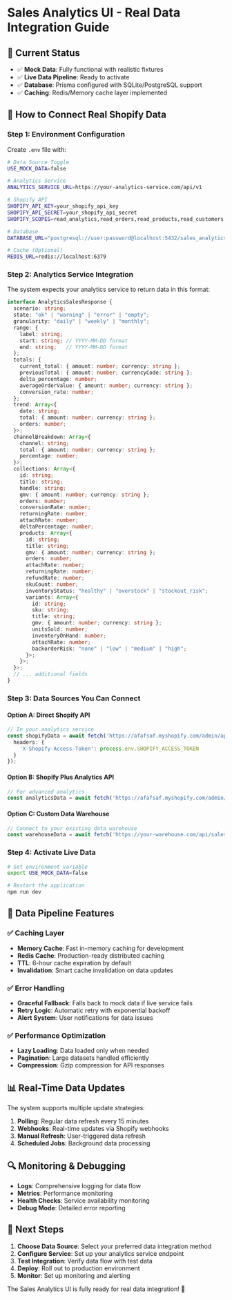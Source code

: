 # Sales Analytics UI - Real Data Integration Guide

## 🎯 Current Status
- ✅ **Mock Data**: Fully functional with realistic fixtures
- ✅ **Live Data Pipeline**: Ready to activate
- ✅ **Database**: Prisma configured with SQLite/PostgreSQL support
- ✅ **Caching**: Redis/Memory cache layer implemented

## 🔧 How to Connect Real Shopify Data

### Step 1: Environment Configuration
Create `.env` file with:
```bash
# Data Source Toggle
USE_MOCK_DATA=false

# Analytics Service
ANALYTICS_SERVICE_URL=https://your-analytics-service.com/api/v1

# Shopify API
SHOPIFY_API_KEY=your_shopify_api_key
SHOPIFY_API_SECRET=your_shopify_api_secret
SHOPIFY_SCOPES=read_analytics,read_orders,read_products,read_customers

# Database
DATABASE_URL="postgresql://user:password@localhost:5432/sales_analytics"

# Cache (Optional)
REDIS_URL=redis://localhost:6379
```

### Step 2: Analytics Service Integration
The system expects your analytics service to return data in this format:
```typescript
interface AnalyticsSalesResponse {
  scenario: string;
  state: "ok" | "warning" | "error" | "empty";
  granularity: "daily" | "weekly" | "monthly";
  range: {
    label: string;
    start: string; // YYYY-MM-DD format
    end: string;   // YYYY-MM-DD format
  };
  totals: {
    current_total: { amount: number; currency: string };
    previousTotal: { amount: number; currencyCode: string };
    delta_percentage: number;
    averageOrderValue: { amount: number; currency: string };
    conversion_rate: number;
  };
  trend: Array<{
    date: string;
    total: { amount: number; currency: string };
    orders: number;
  }>;
  channelBreakdown: Array<{
    channel: string;
    total: { amount: number; currency: string };
    percentage: number;
  }>;
  collections: Array<{
    id: string;
    title: string;
    handle: string;
    gmv: { amount: number; currency: string };
    orders: number;
    conversionRate: number;
    returningRate: number;
    attachRate: number;
    deltaPercentage: number;
    products: Array<{
      id: string;
      title: string;
      gmv: { amount: number; currency: string };
      orders: number;
      attachRate: number;
      returningRate: number;
      refundRate: number;
      skuCount: number;
      inventoryStatus: "healthy" | "overstock" | "stockout_risk";
      variants: Array<{
        id: string;
        sku: string;
        title: string;
        gmv: { amount: number; currency: string };
        unitsSold: number;
        inventoryOnHand: number;
        attachRate: number;
        backorderRisk: "none" | "low" | "medium" | "high";
      }>;
    }>;
  }>;
  // ... additional fields
}
```

### Step 3: Data Sources You Can Connect

#### Option A: Direct Shopify API
```typescript
// In your analytics service
const shopifyData = await fetch('https://afafsaf.myshopify.com/admin/api/2024-01/analytics.json', {
  headers: {
    'X-Shopify-Access-Token': process.env.SHOPIFY_ACCESS_TOKEN
  }
});
```

#### Option B: Shopify Plus Analytics API
```typescript
// For advanced analytics
const analyticsData = await fetch('https://afafsaf.myshopify.com/admin/api/2024-01/analytics/overview.json');
```

#### Option C: Custom Data Warehouse
```typescript
// Connect to your existing data warehouse
const warehouseData = await fetch('https://your-warehouse.com/api/sales-analytics');
```

### Step 4: Activate Live Data
```bash
# Set environment variable
export USE_MOCK_DATA=false

# Restart the application
npm run dev
```

## 🚀 Data Pipeline Features

### ✅ **Caching Layer**
- **Memory Cache**: Fast in-memory caching for development
- **Redis Cache**: Production-ready distributed caching
- **TTL**: 6-hour cache expiration by default
- **Invalidation**: Smart cache invalidation on data updates

### ✅ **Error Handling**
- **Graceful Fallback**: Falls back to mock data if live service fails
- **Retry Logic**: Automatic retry with exponential backoff
- **Alert System**: User notifications for data issues

### ✅ **Performance Optimization**
- **Lazy Loading**: Data loaded only when needed
- **Pagination**: Large datasets handled efficiently
- **Compression**: Gzip compression for API responses

## 📊 Real-Time Data Updates

The system supports multiple update strategies:

1. **Polling**: Regular data refresh every 15 minutes
2. **Webhooks**: Real-time updates via Shopify webhooks
3. **Manual Refresh**: User-triggered data refresh
4. **Scheduled Jobs**: Background data processing

## 🔍 Monitoring & Debugging

- **Logs**: Comprehensive logging for data flow
- **Metrics**: Performance monitoring
- **Health Checks**: Service availability monitoring
- **Debug Mode**: Detailed error reporting

## 🎯 Next Steps

1. **Choose Data Source**: Select your preferred data integration method
2. **Configure Service**: Set up your analytics service endpoint
3. **Test Integration**: Verify data flow with test data
4. **Deploy**: Roll out to production environment
5. **Monitor**: Set up monitoring and alerting

The Sales Analytics UI is fully ready for real data integration! 🚀

